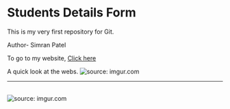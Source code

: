 <h1>Students Details Form</h1>
<p>This is my very first repository for Git.</p>
<p>Author- Simran Patel</p>

<p>To go to my website, <a href="https://simranspatel.github.io/infoform/">Click here</a></p>
A quick look at the webs.
<img src="https://i.imgur.com/OLjS6hw.png" title="source: imgur.com" />
<br><hr><br>
<img src="https://i.imgur.com/31EobQc.png" title="source: imgur.com" />


